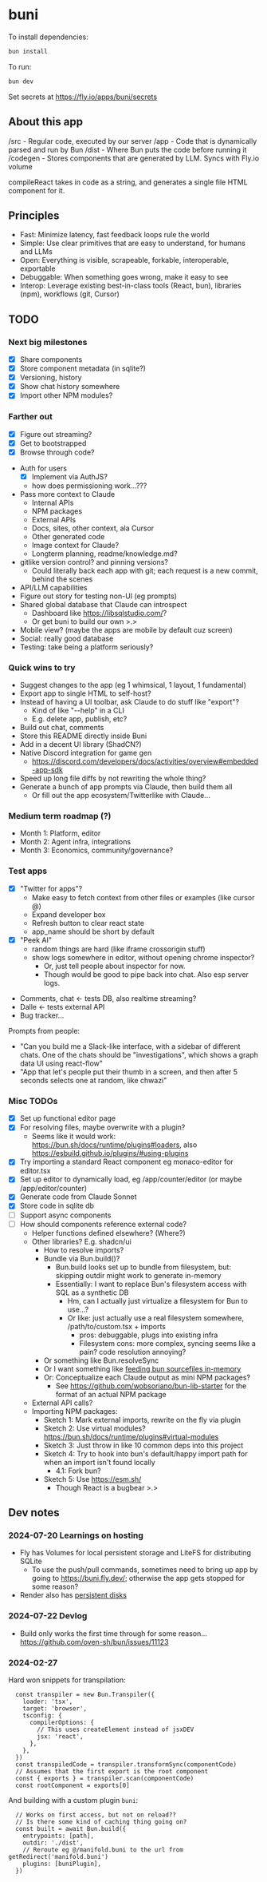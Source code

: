 # buni

To install dependencies:

```bash
bun install
```

To run:

```bash
bun dev
```

Set secrets at https://fly.io/apps/buni/secrets

## About this app

/src - Regular code, executed by our server
/app - Code that is dynamically parsed and run by Bun
/dist - Where Bun puts the code before running it
/codegen - Stores components that are generated by LLM. Syncs with Fly.io volume

compileReact takes in code as a string, and generates a single file HTML component for it.

## Principles

- Fast: Minimize latency, fast feedback loops rule the world
- Simple: Use clear primitives that are easy to understand, for humans and LLMs
- Open: Everything is visible, scrapeable, forkable, interoperable, exportable
- Debuggable: When something goes wrong, make it easy to see
- Interop: Leverage existing best-in-class tools (React, bun), libraries (npm), workflows (git, Cursor)

## TODO

### Next big milestones

- [x] Share components
- [x] Store component metadata (in sqlite?)
- [x] Versioning, history
- [x] Show chat history somewhere
- [x] Import other NPM modules?

### Farther out

- [x] Figure out streaming?
- [x] Get to bootstrapped
- [x] Browse through code?
- Auth for users
  - [x] Implement via AuthJS?
  - how does permissioning work...???
- Pass more context to Claude
  - Internal APIs
  - NPM packages
  - External APIs
  - Docs, sites, other context, ala Cursor
  - Other generated code
  - Image context for Claude?
  - Longterm planning, readme/knowledge.md?
- gitlike version control? and pinning versions?
  - Could literally back each app with git; each request is a new commit, behind the scenes
- API/LLM capabilities
- Figure out story for testing non-UI (eg prompts)
- Shared global database that Claude can introspect
  - Dashboard like https://libsqlstudio.com/?
  - Or get buni to build our own >.>
- Mobile view? (maybe the apps are mobile by default cuz screen)
- Social: really good database
- Testing: take being a platform seriously?

### Quick wins to try

- Suggest changes to the app (eg 1 whimsical, 1 layout, 1 fundamental)
- Export app to single HTML to self-host?
- Instead of having a UI toolbar, ask Claude to do stuff like "export"?
  - Kind of like "--help" in a CLI
  - E.g. delete app, publish, etc?
- Build out chat, comments
- Store this README directly inside Buni
- Add in a decent UI library (ShadCN?)
- Native Discord integration for game gen
  - https://discord.com/developers/docs/activities/overview#embedded-app-sdk
- Speed up long file diffs by not rewriting the whole thing?
- Generate a bunch of app prompts via Claude, then build them all
  - Or fill out the app ecosystem/Twitterlike with Claude...

### Medium term roadmap (?)

- Month 1: Platform, editor
- Month 2: Agent infra, integrations
- Month 3: Economics, community/governance?

### Test apps

- [x] "Twitter for apps"?
  - Make easy to fetch context from other files or examples (like cursor @)
  - Expand developer box
  - Refresh button to clear react state
  - app_name should be short by default
- [x] "Peek AI"
  - random things are hard (like iframe crossorigin stuff)
  - show logs somewhere in editor, without opening chrome inspector?
    - Or, just tell people about inspector for now.
    - Though would be good to pipe back into chat. Also esp server logs.
- Comments, chat <- tests DB, also realtime streaming?
- Dalle <- tests external API
- Bug tracker...

Prompts from people:

- "Can you build me a Slack-like interface, with a sidebar of different chats. One of the chats should be "investigations", which shows a graph data UI using react-flow"
- "App that let's people put their thumb in a screen, and then after 5 seconds selects one at random, like chwazi"

### Misc TODOs

- [x] Set up functional editor page
- [x] For resolving files, maybe overwrite with a plugin?
  - Seems like it would work: https://bun.sh/docs/runtime/plugins#loaders, also https://esbuild.github.io/plugins/#using-plugins
- [x] Try importing a standard React component eg monaco-editor for editor.tsx
- [x] Set up editor to dynamically load, eg /app/counter/editor (or maybe /app/editor/counter)
- [x] Generate code from Claude Sonnet
- [x] Store code in sqlite db
- [ ] Support async components
- [ ] How should components reference external code?
  - Helper functions defined elsewhere? (Where?)
  - Other libraries? E.g. shadcn/ui
    - How to resolve imports?
    - Bundle via Bun.build()?
      - Bun.build looks set up to bundle from filesystem, but: skipping outdir might work to generate in-memory
      - Essentially: I want to replace Bun's filesystem access with SQL as a synthetic DB
        - Hm, can I actually just virtualize a filesystem for Bun to use...?
        - Or like: just actually use a real filesystem somewhere, /path/to/custom.tsx + imports
          - pros: debuggable, plugs into existing infra
          - Filesystem cons: more complex, syncing seems like a pain? code resolution annoying?
    - Or something like Bun.resolveSync
    - Or I want something like [feeding bun sourcefiles in-memory](https://github.com/oven-sh/bun/issues/5145)
    - Or: Conceptualize each Claude output as mini NPM packages?
      - See https://github.com/wobsoriano/bun-lib-starter for the format of an actual NPM package
  - External API calls?
  - Importing NPM packages:
    - Sketch 1: Mark external imports, rewrite on the fly via plugin
    - Sketch 2: Use virtual modules? https://bun.sh/docs/runtime/plugins#virtual-modules
    - Sketch 3: Just throw in like 10 common deps into this project
    - Sketch 4: Try to hook into bun's default/happy import path for when an import isn't found locally
      - 4.1: Fork bun?
    - Sketch 5: Use https://esm.sh/
      - Though React is a bugbear >.>

## Dev notes

### 2024-07-20 Learnings on hosting

- Fly has Volumes for local persistent storage and LiteFS for distributing SQLite
  - To use the push/pull commands, sometimes need to bring up app by going to https://buni.fly.dev/; otherwise the app gets stopped for some reason?
- Render also has [persistent disks](https://docs.render.com/disks#magic-wormhole)

### 2024-07-22 Devlog

- Build only works the first time through for some reason... https://github.com/oven-sh/bun/issues/11123

### 2024-02-27

Hard won snippets for transpilation:

```
  const transpiler = new Bun.Transpiler({
    loader: 'tsx',
    target: 'browser',
    tsconfig: {
      compilerOptions: {
        // This uses createElement instead of jsxDEV
        jsx: 'react',
      },
    },
  })
  const transpiledCode = transpiler.transformSync(componentCode)
  // Assumes that the first export is the root component
  const { exports } = transpiler.scan(componentCode)
  const rootComponent = exports[0]
```

And building with a custom plugin `buni`:

```
  // Works on first access, but not on reload??
  // Is there some kind of caching thing going on?
  const built = await Bun.build({
    entrypoints: [path],
    outdir: './dist',
    // Reroute eg @/manifold.buni to the url from getRedirect('manifold.buni')
    plugins: [buniPlugin],
  })
```
